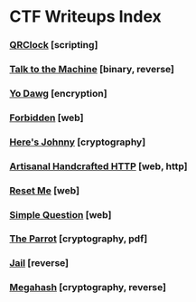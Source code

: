 # CTF Writeups Index

### [QRClock](/ctf-writeups/pages/qrtime.html) [scripting]

### [Talk to the Machine](/ctf-writeups/pages/talk-to-the-machine) [binary, reverse]

### [Yo Dawg](/ctf-writeups/pages/yodawg) [encryption]

### [Forbidden](/ctf-writeups/pages/forbidden) [web]

### [Here's Johnny](/ctf-writeups/pages/heres-johnny) [cryptography]

### [Artisanal Handcrafted HTTP](/ctf-writeups/pages/artisanal-handcrafted-http) [web, http]

### [Reset Me](/ctf-writeups/pages/reset-me) [web]

### [Simple Question](/ctf-writeups/pages/simple-question) [web]

### [The Parrot](/ctf-writeups/pages/the-parrot) [cryptography, pdf]

### [Jail](/ctf-writeups/pages/jail) [reverse]

### [Megahash](/ctf-writeups/pages/megahash) [cryptography, reverse]
